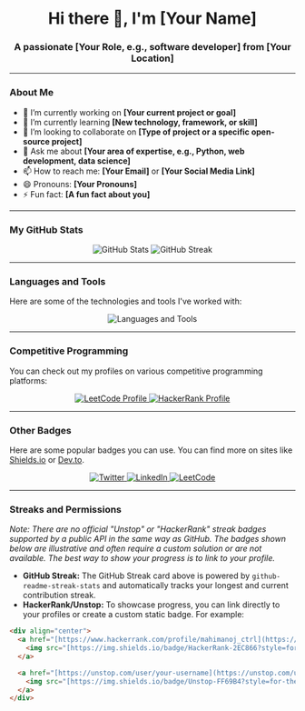 <h1 align="center">Hi there 👋, I'm [Your Name]</h1>
<h3 align="center">A passionate [Your Role, e.g., software developer] from [Your Location]</h3>

---

### About Me

- 🔭 I’m currently working on **[Your current project or goal]**
- 🌱 I’m currently learning **[New technology, framework, or skill]**
- 👯 I’m looking to collaborate on **[Type of project or a specific open-source project]**
- 💬 Ask me about **[Your area of expertise, e.g., Python, web development, data science]**
- 📫 How to reach me: **[Your Email]** or **[Your Social Media Link]**
- 😄 Pronouns: **[Your Pronouns]**
- ⚡ Fun fact: **[A fun fact about you]**

---

### My GitHub Stats

<div align="center">
  <img src="https://github-readme-stats.vercel.app/api?username=manoj-13-ctrl&show_icons=true&theme=onedark&hide_title=true" alt="GitHub Stats" />
  <img src="https://github-readme-streak-stats.vercel.app/?user=manoj-13-ctrl&theme=onedark&hide_title=true" alt="GitHub Streak" />
</div>

---

### Languages and Tools

Here are some of the technologies and tools I've worked with:

<p align="center">
  <img src="https://skillicons.dev/icons?i=java,python,c,cpp,html,css,js,react,nodejs,mongodb,docker,git,linux,vscode" alt="Languages and Tools" />
</p>

---

### Competitive Programming

You can check out my profiles on various competitive programming platforms:

<div align="center">
  <a href="https://leetcode.com/u/manojmahi/" target="_blank">
    <img src="https://img.shields.io/badge/LeetCode-000000?style=for-the-badge&logo=LeetCode&logoColor=white" alt="LeetCode Profile" />
  </a>
  <a href="https://www.hackerrank.com/profile/mahimanoj_ctrl" target="_blank">
    <img src="https://img.shields.io/badge/HackerRank-2EC866?style=for-the-badge&logo=HackerRank&logoColor=white" alt="HackerRank Profile" />
  </a>
</div>

---

### Other Badges

Here are some popular badges you can use. You can find more on sites like <a href="https://shields.io/">Shields.io</a> or <a href="https://dev.to/envoy_">Dev.to</a>.

<div align="center">
  <a href="https://twitter.com/your-username" target="_blank">
    <img src="https://img.shields.io/badge/Twitter-1DA1F2?style=for-the-badge&logo=twitter&logoColor=white" alt="Twitter" />
  </a>
  <a href="https://linkedin.com/in/your-username" target="_blank">
    <img src="https://img.shields.io/badge/LinkedIn-0077B5?style=for-the-badge&logo=linkedin&logoColor=white" alt="LinkedIn" />
  </a>
  <a href="https://leetcode.com/your-username" target="_blank">
    <img src="https://img.shields.io/badge/LeetCode-000000?style=for-the-badge&logo=LeetCode&logoColor=white" alt="LeetCode" />
  </a>
</div>

---

### Streaks and Permissions

*Note: There are no official "Unstop" or "HackerRank" streak badges supported by a public API in the same way as GitHub. The badges shown below are illustrative and often require a custom solution or are not available. The best way to show your progress is to link to your profile.*

* **GitHub Streak:** The GitHub Streak card above is powered by `github-readme-streak-stats` and automatically tracks your longest and current contribution streak.
* **HackerRank/Unstop:** To showcase progress, you can link directly to your profiles or create a custom static badge. For example:

```markdown
<div align="center">
  <a href="[https://www.hackerrank.com/profile/mahimanoj_ctrl](https://www.hackerrank.com/profile/mahimanoj_ctrl)" target="_blank">
    <img src="[https://img.shields.io/badge/HackerRank-2EC866?style=for-the-badge&logo=HackerRank&logoColor=white](https://img.shields.io/badge/HackerRank-2EC866?style=for-the-badge&logo=HackerRank&logoColor=white)" alt="HackerRank Profile" />
  </a>

  <a href="[https://unstop.com/user/your-username](https://unstop.com/user/your-username)" target="_blank">
    <img src="[https://img.shields.io/badge/Unstop-FF69B4?style=for-the-badge&logo=unstop&logoColor=white](https://img.shields.io/badge/Unstop-FF69B4?style=for-the-badge&logo=unstop&logoColor=white)" alt="Unstop Profile" />
  </a>
</div>

